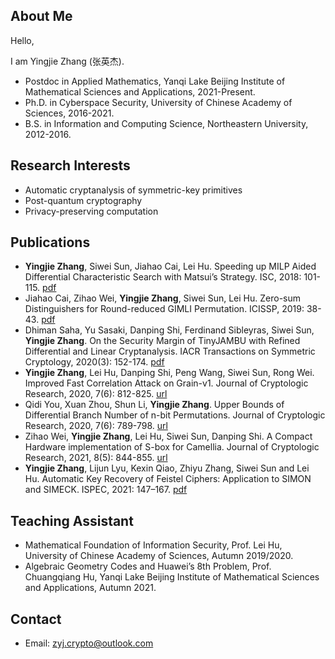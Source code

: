 ## About Me

Hello,

I am Yingjie Zhang (张英杰). 

- Postdoc in Applied Mathematics, Yanqi Lake Beijing Institute of Mathematical Sciences and Applications, 2021-Present.
- Ph.D. in Cyberspace Security, University of Chinese Academy of Sciences, 2016-2021.
- B.S. in Information and Computing Science, Northeastern University, 2012-2016.

## Research Interests 
- Automatic cryptanalysis of symmetric-key primitives
- Post-quantum cryptography
- Privacy-preserving computation

## Publications

- **Yingjie Zhang**, Siwei Sun, Jiahao Cai, Lei Hu. Speeding up MILP Aided Differential Characteristic Search with Matsui’s Strategy. ISC, 2018: 101-115. [pdf](https://link.springer.com/content/pdf/10.1007%2F978-3-319-99136-8_6.pdf)
- Jiahao Cai, Zihao Wei, **Yingjie Zhang**, Siwei Sun, Lei Hu. Zero-sum Distinguishers for Round-reduced GIMLI Permutation. ICISSP, 2019: 38-43. [pdf](https://pdfs.semanticscholar.org/1c6e/ae7ea40f163734b5889e270edb3224d4dcc3.pdf)
- Dhiman Saha, Yu Sasaki, Danping Shi, Ferdinand Sibleyras, Siwei Sun, **Yingjie Zhang**. On the Security Margin of TinyJAMBU with Refined Differential and Linear Cryptanalysis. IACR Transactions on Symmetric Cryptology, 2020(3): 152-174. [pdf](https://tosc.iacr.org/index.php/ToSC/article/view/8699/8291)
- **Yingjie Zhang**, Lei Hu, Danping Shi, Peng Wang, Siwei Sun, Rong Wei. Improved Fast Correlation Attack on Grain-v1. Journal of Cryptologic Research, 2020, 7(6): 812-825. [url](http://www.jcr.cacrnet.org.cn/EN/Y2020/V7/I6/812)
- Qidi You, Xuan Zhou, Shun Li, **Yingjie Zhang**. Upper Bounds of Differential Branch Number of n-bit Permutations. Journal of Cryptologic Research, 2020, 7(6): 789-798. [url](http://www.jcr.cacrnet.org.cn/EN/Y2020/V7/I6/789)
- Zihao Wei, **Yingjie Zhang**, Lei Hu, Siwei Sun, Danping Shi. A Compact Hardware implementation of S-box for Camellia. Journal of Cryptologic Research, 2021, 8(5): 844-855. [url](http://www.jcr.cacrnet.org.cn/EN/Y2021/V8/I5/844)
- **Yingjie Zhang**, Lijun Lyu, Kexin Qiao, Zhiyu Zhang, Siwei Sun and Lei Hu. Automatic Key Recovery of Feistel Ciphers: Application to SIMON and SIMECK. ISPEC, 2021: 147–167. [pdf](https://link.springer.com/content/pdf/10.1007%2F978-3-030-93206-0_10.pdf)

## Teaching Assistant
- Mathematical Foundation of Information Security, Prof. Lei Hu, University of Chinese Academy of Sciences, Autumn 2019/2020.
- Algebraic Geometry Codes and Huawei’s 8th Problem, Prof. Chuangqiang Hu, Yanqi Lake Beijing Institute of Mathematical Sciences and Applications, Autumn 2021.

## Contact
- Email: zyj.crypto@outlook.com
